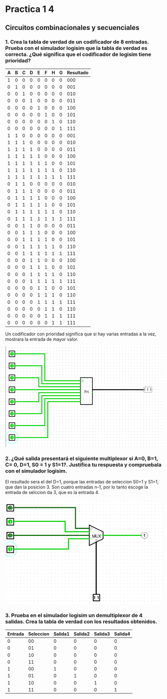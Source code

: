 # Practica 1 4

## Circuitos combinacionales y secuenciales

### 1. Crea la tabla de verdad de un codificador de 8 entradas. Prueba con el simulador logisim que la tabla de verdad es correcta. ¿Qué significa que el codificador de logisim tiene prioridad?

|A|B|C|D|E|F|H|G|Resultado|
|-|-|-|-|-|-|-|-|---------|
|1|0|0|0|0|0|0|0|000|
|0|1|0|0|0|0|0|0|001|
|0|0|1|0|0|0|0|0|010|
|0|0|0|1|0|0|0|0|011|
|0|0|0|0|1|0|0|0|100|
|0|0|0|0|0|1|0|0|101|
|0|0|0|0|0|0|1|0|110|
|0|0|0|0|0|0|0|1|111|
|1|1|0|0|0|0|0|0|001|
|1|1|1|0|0|0|0|0|010|
|1|1|1|1|0|0|0|0|011|
|1|1|1|1|1|0|0|0|100|
|1|1|1|1|1|1|0|0|101|
|1|1|1|1|1|1|1|0|110|
|1|1|1|1|1|1|1|1|111|
|0|1|1|0|0|0|0|0|010|
|0|1|1|1|0|0|0|0|011|
|0|1|1|1|1|0|0|0|100|
|0|1|1|1|1|1|0|0|101|
|0|1|1|1|1|1|1|0|110|
|0|1|1|1|1|1|1|1|111|
|0|0|1|1|0|0|0|0|011|
|0|0|1|1|1|0|0|0|100|
|0|0|1|1|1|1|0|0|101|
|0|0|1|1|1|1|1|0|110|
|0|0|1|1|1|1|1|1|111|
|0|0|0|1|1|0|0|0|100|
|0|0|0|1|1|1|0|0|101|
|0|0|0|1|1|1|1|0|110|
|0|0|0|1|1|1|1|1|111|
|0|0|0|0|1|1|0|0|101|
|0|0|0|0|1|1|1|0|110|
|0|0|0|0|1|1|1|1|111|
|0|0|0|0|0|1|1|0|110|
|0|0|0|0|0|1|1|1|111|
|0|0|0|0|0|0|1|1|111|

Un codificador con prioridad significa que si hay varias entradas a la vez, mostrara la entrada de mayor valor.

![Diagrama](imagenes/1/diagrama.png)

### 2. ¿Qué salida presentará el siguiente multiplexor si A=0, B=1, C= 0, D=1, S0 = 1 y S1=1?. Justifica tu respuesta y compruebala con el simulador logisim.

El resultado sera el del D=1, porque las entradas de seleccion S0=1 y S1=1, que dan la posicion 3. Son cuatro entradas n-1, por lo tanto escoge la entrada de selccion da 3, que es la entrada 4.

![Diagrama](imagenes/2/diagrama.png)

### 3. Prueba en el simulador logisim un demultiplexor de 4 salidas. Crea la tabla de verdad con los resultados obtenidos.

|Entrada|Seleccion|Salida1|Salida2|Salida3|Salida4|
|-------|---------|-------|-------|-------|-------|
|0|00|0|0|0|0|
|0|01|0|0|0|0|
|0|10|0|0|0|0|
|0|11|0|0|0|0|
|1|00|1|0|0|0|
|1|01|0|1|0|0|
|1|10|0|0|1|0|
|1|11|0|0|0|1|

